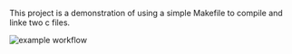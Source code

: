 This project is a demonstration of using a simple Makefile to compile and linke two c files.

![example workflow](https://github.com/nmecham27/MakeFilesLab/actions/workflows/main.yml/badge.svg)